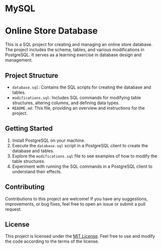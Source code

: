 # MySQL
# Online Store Database

This is a SQL project for creating and managing an online store database. The project includes the schema, tables, and various modifications in PostgreSQL. It serves as a learning exercise in database design and management.

## Project Structure

- `database.sql`: Contains the SQL scripts for creating the database and tables.
- `modifications.sql`: Includes SQL commands for modifying table structures, altering columns, and defining data types.
- `README.md`: This file, providing an overview and instructions for the project.

## Getting Started

1. Install PostgreSQL on your machine.
2. Execute the `database.sql` script in a PostgreSQL client to create the database and tables.
3. Explore the `modifications.sql` file to see examples of how to modify the table structures.
4. Experiment with running the SQL commands in a PostgreSQL client to understand their effects.

## Contributing

Contributions to this project are welcome! If you have any suggestions, improvements, or bug fixes, feel free to open an issue or submit a pull request.

## License

This project is licensed under the [MIT License](LICENSE). Feel free to use and modify the code according to the terms of the license.
